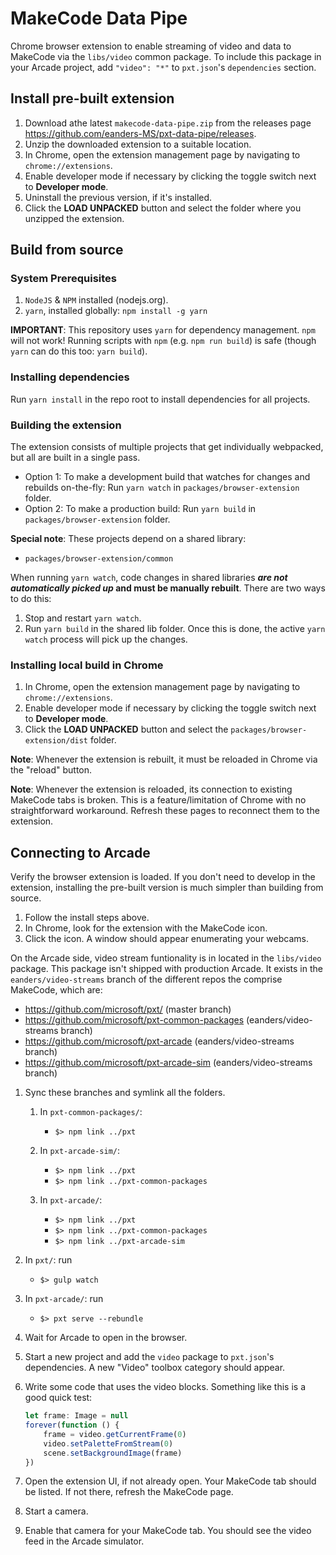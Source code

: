 # MakeCode Data Pipe

Chrome browser extension to enable streaming of video and data to MakeCode via the `libs/video` common package. To include this package in your Arcade project, add `"video": "*"` to `pxt.json`'s `dependencies` section.

## Install pre-built extension

1. Download athe latest `makecode-data-pipe.zip` from the releases page https://github.com/eanders-MS/pxt-data-pipe/releases.
2. Unzip the downloaded extension to a suitable location.
3. In Chrome, open the extension management page by navigating to `chrome://extensions`.
4. Enable developer mode if necessary by clicking the toggle switch next to **Developer mode**.
5. Uninstall the previous version, if it's installed.
6. Click the **LOAD UNPACKED** button and select the folder where you unzipped the extension.

## Build from source

### System Prerequisites

1. `NodeJS` & `NPM` installed (nodejs.org).
2. `yarn`, installed globally: `npm install -g yarn`

**IMPORTANT**: This repository uses `yarn` for dependency management. `npm` will not work! Running scripts with `npm` (e.g. `npm run build`) is safe (though `yarn` can do this too: `yarn build`).

### Installing dependencies

Run `yarn install` in the repo root to install dependencies for all projects.

### Building the extension

The extension consists of multiple projects that get individually webpacked, but all are built in a single pass.

* Option 1: To make a development build that watches for changes and rebuilds on-the-fly: Run `yarn watch` in `packages/browser-extension` folder.
* Option 2: To make a production build: Run `yarn build` in `packages/browser-extension` folder.

**Special note**: These projects depend on a shared library:
* `packages/browser-extension/common`

When running `yarn watch`, code changes in shared libraries ***are not automatically picked up* and must be manually rebuilt**. There are two ways to do this:
        
1. Stop and restart `yarn watch`.
2. Run `yarn build` in the shared lib folder. Once this is done, the active `yarn watch` process will pick up the changes.

### Installing local build in Chrome

1. In Chrome, open the extension management page by navigating to `chrome://extensions`.
2. Enable developer mode if necessary by clicking the toggle switch next to **Developer mode**.
3. Click the **LOAD UNPACKED** button and select the `packages/browser-extension/dist` folder.

**Note**: Whenever the extension is rebuilt, it must be reloaded in Chrome via the "reload" button.

**Note**: Whenever the extension is reloaded, its connection to existing MakeCode tabs is broken. This is a feature/limitation of Chrome with no straightforward workaround. Refresh these pages to reconnect them to the extension.

## Connecting to Arcade

Verify the browser extension is loaded. If you don't need to develop in the extension, installing the pre-built version is much simpler than building from source.

1. Follow the install steps above.
2. In Chrome, look for the extension with the MakeCode icon.
3. Click the icon. A window should appear enumerating your webcams.

On the Arcade side, video stream funtionality is in located in the `libs/video` package. This package isn't shipped with production Arcade. It exists in the `eanders/video-streams` branch of the different repos the comprise MakeCode, which are:
* https://github.com/microsoft/pxt/ (master branch)
* https://github.com/microsoft/pxt-common-packages (eanders/video-streams branch)
* https://github.com/microsoft/pxt-arcade (eanders/video-streams branch)
* https://github.com/microsoft/pxt-arcade-sim (eanders/video-streams branch)

1. Sync these branches and symlink all the folders.
    1. In `pxt-common-packages/`:
        * `$> npm link ../pxt`

    2. In `pxt-arcade-sim/`:
        * `$> npm link ../pxt`
        * `$> npm link ../pxt-common-packages`

    3. In `pxt-arcade/`:
        * `$> npm link ../pxt`
        * `$> npm link ../pxt-common-packages`
        * `$> npm link ../pxt-arcade-sim`


2. In `pxt/`: run
    * `$> gulp watch`

3. In `pxt-arcade/`: run
    * `$> pxt serve --rebundle`

4. Wait for Arcade to open in the browser.

5. Start a new project and add the `video` package to `pxt.json`'s dependencies. A new "Video" toolbox category should appear.

6. Write some code that uses the video blocks. Something like this is a good quick test:

    ```ts
    let frame: Image = null
    forever(function () {
        frame = video.getCurrentFrame(0)
        video.setPaletteFromStream(0)
        scene.setBackgroundImage(frame)
    })
    ```

7. Open the extension UI, if not already open. Your MakeCode tab should be listed. If not there, refresh the MakeCode page.

8. Start a camera.

9. Enable that camera for your MakeCode tab. You should see the video feed in the Arcade simulator.
